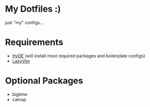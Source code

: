 # My Dotfiles :)
just "my" configs...

# Requirements
- <a href=https://github.com/HyDE-Project/HyDE>HyDE</a> (will install most required packages and boilerplate configs)
- <a href=https://www.lazyvim.org/>LazyVim</a>

# Optional Packages
- bigtime
- catnap
